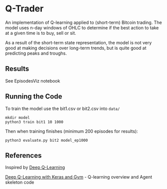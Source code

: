 # Q-Trader

An implementation of Q-learning applied to (short-term) Bitcoin trading. The model uses n-day windows of OHLC to determine if the best action to take at a given time is to buy, sell or sit.

As a result of the short-term state representation, the model is not very good at making decisions over long-term trends, but is quite good at predicting peaks and troughs.

## Results

See EpisodesViz notebook

## Running the Code

To train the model use the bit1.csv or bit2.csv into `data/`
```
mkdir model
python3 train bit1 10 1000
```

Then when training finishes (minimum 200 episodes for results):
```
python3 evaluate.py bit2 model_ep1000
```

## References
Inspired by [Deep Q-Learning](https://github.com/edwardhdlu/q-trader)

[Deep Q-Learning with Keras and Gym](https://keon.io/deep-q-learning/) - Q-learning overview and Agent skeleton code
